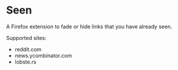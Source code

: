 # Seen

A Firefox extension to fade or hide links that you have already seen.

Supported sites:
- reddit.com
- news.ycombinator.com
- lobste.rs
